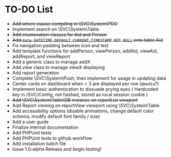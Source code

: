 # TO-DO List

- ~~Add where clause compiling in \SVC\System\PDO~~
- Implement search on \SVC\System\Table
- ~~Add enumeration classes for Aid and Person~~
- ~~Add `date DATETIME DEFAULT CURRENT_TIMESTAMP NOT NULL` onto table Aid~~
- Fix navigation padding between icon and text
- Add template functions for addPerson, viewPerson, addAid, viewAid, addReport, and viewReport
- Add a generic class to manage addX
- Add view class to manage viewX displaying
- Add report generation
- Complete \SVC\System\Push, then implement for usage in updating data
- Center cards on dashboard when < 3 are displayed per row (`@media`?)
- Implement basic authentication to dissuade prying eyes ( Hardcoded key in /SVC/Config, not hashed, stored as local session cookie )
- ~~Add \SVC\System\Table\DB instance on reportList viewport~~
- Add Report viewing on reportView viewport using \SVC\System\Table
- Add accessibility options (disable animations, change default color schema, modify default font family / size) 
- Add a user guide
- Finalize internal documentation
- Add PHPUnit tests
- Add PHPUnit tests to github workflow
- Add installation batch file
- Issue 1.0-alpha Release and begin testing!
